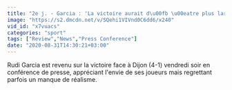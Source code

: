 ```yaml
---
title: "2e j. - Garcia : 'La victoire aurait d\u00fb \u00eatre plus large'"
image: "https://s2.dmcdn.net/v/SQehi1VIVnd0C6dd6/x240"
vid_id: "x7vuacs"
categories: "sport"
tags: ["Review","News","Press Conference"]
date: "2020-08-31T14:30:21+03:00"
---
```

Rudi Garcia est revenu sur la victoire face à Dijon (4-1) vendredi soir en conférence de presse, appréciant l'envie de ses joueurs mais regrettant parfois un manque de réalisme.
